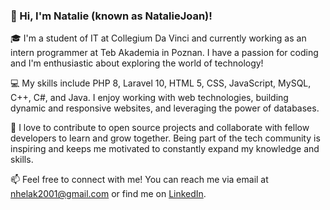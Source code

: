 ### 👋 Hi, I'm Natalie (known as NatalieJoan)!

🎓 I'm a student of IT at Collegium Da Vinci and currently working as an intern programmer at Teb Akademia in Poznan. I have a passion for coding and I'm enthusiastic about exploring the world of technology!

💻 My skills include PHP 8, Laravel 10, HTML 5, CSS, JavaScript, MySQL, C++, C#, and Java. I enjoy working with web technologies, building dynamic and responsive websites, and leveraging the power of databases.

🌟 I love to contribute to open source projects and collaborate with fellow developers to learn and grow together. Being part of the tech community is inspiring and keeps me motivated to constantly expand my knowledge and skills.

📫 Feel free to connect with me! You can reach me via email at nhelak2001@gmail.com or find me on [LinkedIn](https://www.linkedin.com/in/natalia-helak-903957233/).
